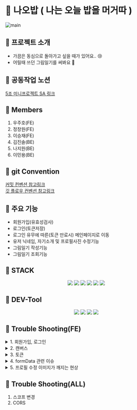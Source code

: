 # 📔 나오밥 ( 나는 오늘 밥을 머거따 )

![main](https://user-images.githubusercontent.com/108935568/209050088-6e3c7f21-78fd-4aa9-b542-5cacb17b099c.png)

## 📔 프로젝트 소개

- 가끔은 동심으로 돌아가고 싶을 때가 있어요.. 😢
- 어릴때 쓰던 그림일기를 써봐요 🥰

## 📔 공동작업 노션

<a href="https://www.notion.so/5-SA-27f1b60717ef4f0fa39193de00ce3374" target="_blank"> 5조 미니프로젝트 SA 링크 </a><br>

## 📔 Members

1. 우주호(FE)
2. 정창원(FE)
3. 이승재(FE)
4. 김진솔(BE)
5. 나지원(BE)
6. 이민용(BE)

## 📔 git Convention

<a href="https://velog.io/@ninto_2/%EC%BB%A4%EB%B0%8B-%EC%BB%A8%EB%B2%A4%EC%85%98" target="_blank"> 커밋 컨벤션 참고링크 </a><br>
<a href="https://gmlwjd9405.github.io/2018/05/11/types-of-git-branch.html" target="_blank"> 깃 플로우 컨벤션 참고링크</a>

## 📔 주요 기능

- 회원가입(유효성검사)
- 로그인(토큰저장)
- 로그인 유무에 따른(토큰 만료시) 메인페이지로 이동
- 유저 닉네임, 자기소개 및 프로필사진 수정기능
- 그림일기 작성기능
- 그림일기 조회기능

## 📔 STACK

<div align=center>
  <img src="https://img.shields.io/badge/React-61DAFB?style=for-the-badge&logo=React&logoColor=black"/>
  <img src="https://img.shields.io/badge/Redux Toolkit-764ABC?style=for-the-badge&logo=Redux&logoColor=white"/>
  <img src="https://img.shields.io/badge/Axios-5A29E4?style=for-the-badge&logo=Axios&logoColor=white"/>
  <img src="https://img.shields.io/badge/Vercel-000000?style=for-the-badge&logo=Vercel&logoColor=white"/>
  <img src="https://img.shields.io/badge/styled components-DB7093?style=for-the-badge&logo=styled-components&logoColor=white"/>
  <img src="https://img.shields.io/badge/React Router-CA4245?style=for-the-badge&logo=React Router&logoColor=white"/>
</div>

## 📔 DEV-Tool

<div align=center>
<img src="https://img.shields.io/badge/Visual Studio Code-007ACC?style=for-the-badge&logo=Visual Studio Code&logoColor=white"/>
<img src="https://img.shields.io/badge/Git-F05032?style=for-the-badge&logo=Git&logoColor=white"/>
<img src="https://img.shields.io/badge/Github-181717?style=for-the-badge&logo=Github&logoColor=white"/>
<img src="https://img.shields.io/badge/ZEP-6476df?style=for-the-badge&logoColor=white"/>
</div>

## 📔 Trouble Shooting(FE)

<details>
<summary> 1. 회원가입, 로그인 </summary>

<div markdown="1">	
<br>
</div>
</details>
<details>
<summary> 2. 캔버스 </summary>

- 그림일기에 메인이 되는 캔버스 부분을 구현

1. react의 useRef 훅을 javascript의 querySelector 처럼 사용
2. 캔버스 관련 API 공식문서와 블로그 포스팅 등을 보고 양식에 맞춰 구현
3. 초기 구상보다 고려해야 할 요소가 많아서 까다로웠음

<div markdown="1">	
<br>
</div>
</details>
<details>
<summary> 3. 토큰 </summary>

- 우주호

1. 어떻게 인증을 유효하게 유지할 수 있을지, 인증이 되지 않았을 때 어떠한 방식으로 대응할 것인지를 생각
2. BE 에서 Bearer 토큰을 사용한 인증 방식을 채택하였고 프론트에서는 인증할 때 마다 토큰을 보내주어야 했음.

```
const getToken = () => {
  const token = localStorage.getItem("token");
  return token ? `Bearer ${token}` : null;
};

instance.interceptors.request.use(async (config) => {
  config.headers["Authorization"] = getToken();
  return config;
});

instance.interceptors.response.use(
  (response) => {
    response.headers["Authorization"] = getToken();
    response.status === 401 && localStorage.removeItem("token");
    return response;
  },
  (error) => {
    if (error.response.status === 401) {
      window.location.replace("http://localhost:3000/");
    }
  }
);
```

2-1. 토큰을 가져오는 유틸 함수를 만들었음. 토큰이 없을경우 null 처리.
2-2. axios의 interceptors 메소드를 사용해서 요청을 보낼때 headers에 토큰을 담아 인증요청
2-3. response 시 토큰이 인가되지 않았을 경우 메인페이지로 replace

<div markdown="1">	
<br>
</div>
</details>
<details>
<summary> 4. formData 관련 이슈 </summary>
1. canvas 이미지 처리 관련
1-1. 캔버스 이미지를 base64 파일로 변환받아서 어떻게 하면 서버로 보낼 수 있을지 고민.
1-2. base64는 이미지를 8비트 이진 데이터로 바꾸어 주어 손실은 없으나 용량이 크고 url이 길어 서버 전송엔 부적합.
2. 채택한 방법은 base64 -> blob -> formData
3. 길이가 긴 base64 url을 blob(이진 데이터)형태로 변환 후 formData 형식에 append 한 후 서버 전송. 
<div markdown="1">	
<br>
</div>
</details>
<details>
<summary> 5. 프로필 수정 이미지가 깨지는 현상 </summary>
1. 프로필 업데이트시 사진을 input type='file' 로 보내 base64로 썸네일을 그려주고 위와 동일하게 blob -> formData 변환 로직으로 전송.
2. 그런데 프로필 이미지를 업로드 하지 않으면 프로필 이미지가 깨지는 현상이 있었음.
3. 해당 유저의 프로필을 thunk 로 받아와서 썸네일에 업로드 하는 로직.
4. 문제는 썸네일로 받아온 서버에 저장된 url을 blob 으로 변환하는 로직 때문.

```
  const selfIntroUpdateSwitchHandler = () => {
    const blob = dataURItoBlob(profileImgStore);

    let formData = new FormData();
    formData.append("nickname", updateStore.nickname);
    formData.append("selfIntro", updateStore.selfIntro);
    blob.size > 20 && formData.append("image", blob, "img.file");
    dispatch(putAsyncUser(formData));
  };
```

5. 조건문으로 blob 변환 후 사이즈가 20 이상이면(정상적인 이미지라면) 같이보낼 수 있도록 조건문 설정

<div markdown="1">	
<br>
</div>
</details>

## 📔 Trouble Shooting(ALL)

1. 스코프 변경
2. CORS
